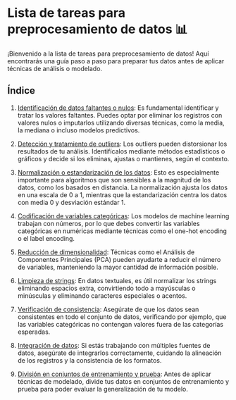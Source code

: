 # Lista de tareas para preprocesamiento de datos 📊

¡Bienvenido a la lista de tareas para preprocesamiento de datos! Aquí encontrarás una guía paso a paso para preparar tus datos antes de aplicar técnicas de análisis o modelado.

## Índice

1. [Identificación de datos faltantes o nulos](./01-Identificación%20de%20datos%20faltantes%20o%20nulos.md): Es fundamental identificar y tratar los valores faltantes. Puedes optar por eliminar los registros con valores nulos o imputarlos utilizando diversas técnicas, como la media, la mediana o incluso modelos predictivos.

2. [Detección y tratamiento de outliers](./02-Detección%20y%20tratamiento%20de%20outliers%20(valores%20atípicos).md): Los outliers pueden distorsionar los resultados de tu análisis. Identifícalos mediante métodos estadísticos o gráficos y decide si los eliminas, ajustas o mantienes, según el contexto.

3. [Normalización o estandarización de los datos](/carpeta/normalizacion.md): Esto es especialmente importante para algoritmos que son sensibles a la magnitud de los datos, como los basados en distancia. La normalización ajusta los datos en una escala de 0 a 1, mientras que la estandarización centra los datos con media 0 y desviación estándar 1.

4. [Codificación de variables categóricas](/carpeta/codificacion_categorica.md): Los modelos de machine learning trabajan con números, por lo que debes convertir las variables categóricas en numéricas mediante técnicas como el one-hot encoding o el label encoding.

5. [Reducción de dimensionalidad](/carpeta/reduccion_dimensionalidad.md): Técnicas como el Análisis de Componentes Principales (PCA) pueden ayudarte a reducir el número de variables, manteniendo la mayor cantidad de información posible.

6. [Limpieza de strings](/carpeta/limpieza_strings.md): En datos textuales, es útil normalizar los strings eliminando espacios extra, convirtiendo todo a mayúsculas o minúsculas y eliminando caracteres especiales o acentos.

7. [Verificación de consistencia](/carpeta/verificacion_consistencia.md): Asegúrate de que los datos sean consistentes en todo el conjunto de datos, verificando por ejemplo, que las variables categóricas no contengan valores fuera de las categorías esperadas.

8. [Integración de datos](/carpeta/integracion_datos.md): Si estás trabajando con múltiples fuentes de datos, asegúrate de integrarlos correctamente, cuidando la alineación de los registros y la consistencia de los formatos.

9. [División en conjuntos de entrenamiento y prueba](/carpeta/division_entrenamiento_prueba.md): Antes de aplicar técnicas de modelado, divide tus datos en conjuntos de entrenamiento y prueba para poder evaluar la generalización de tu modelo.
